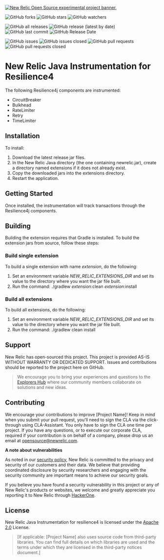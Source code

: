 <a href="https://opensource.newrelic.com/oss-category/#new-relic-experimental"><picture><source media="(prefers-color-scheme: dark)" srcset="https://github.com/newrelic/opensource-website/raw/main/src/images/categories/dark/Experimental.png"><source media="(prefers-color-scheme: light)" srcset="https://github.com/newrelic/opensource-website/raw/main/src/images/categories/Experimental.png"><img alt="New Relic Open Source experimental project banner." src="https://github.com/newrelic/opensource-website/raw/main/src/images/categories/Experimental.png"></picture></a>

![GitHub forks](https://img.shields.io/github/forks/newrelic-experimental/newrelic-java-resilience4?style=social)
![GitHub stars](https://img.shields.io/github/stars/newrelic-experimental/newrelic-java-resilience4?style=social)
![GitHub watchers](https://img.shields.io/github/watchers/newrelic-experimental/newrelic-java-resilience4?style=social)

![GitHub all releases](https://img.shields.io/github/downloads/newrelic-experimental/newrelic-java-resilience4/total)
![GitHub release (latest by date)](https://img.shields.io/github/v/release/newrelic-experimental/newrelic-java-resilience4)
![GitHub last commit](https://img.shields.io/github/last-commit/newrelic-experimental/newrelic-java-resilience4)
![GitHub Release Date](https://img.shields.io/github/release-date/newrelic-experimental/newrelic-java-resilience4)


![GitHub issues](https://img.shields.io/github/issues/newrelic-experimental/newrelic-java-resilience4)
![GitHub issues closed](https://img.shields.io/github/issues-closed/newrelic-experimental/newrelic-java-resilience4)
![GitHub pull requests](https://img.shields.io/github/issues-pr/newrelic-experimental/newrelic-java-resilience4)
![GitHub pull requests closed](https://img.shields.io/github/issues-pr-closed/newrelic-experimental/newrelic-java-resilience4)

# New Relic Java Instrumentation for Resilience4

The following Resilience4j components are instrumented:

- CircuitBreaker
- Bulkhead
- RateLimiter
- Retry
- TimeLimiter

## Installation

To install:

1. Download the latest release jar files.   
2. In the New Relic Java directory (the one containing newrelic.jar), create a directory named extensions if it does not already exist.
3. Copy the downloaded jars into the extensions directory.
4. Restart the application.

## Getting Started

Once installed, the instrumentation will track transactions through the Resilience4j components.

## Building

Building the extension requires that Gradle is installed.
To build the extension jars from source, follow these steps:
### Build single extension
To build a single extension with name *extension*, do the following:
1. Set an environment variable *NEW_RELIC_EXTENSIONS_DIR* and set its value to the directory where you want the jar file built.
2. Run the command: ./gradlew *extension*:clean *extension*:install
### Build all extensions
To build all extensions, do the following:
1. Set an environment variable *NEW_RELIC_EXTENSIONS_DIR* and set its value to the directory where you want the jar file built.
2. Run the command: ./gradlew clean install

## Support

New Relic has open-sourced this project. This project is provided AS-IS WITHOUT WARRANTY OR DEDICATED SUPPORT. Issues and contributions should be reported to the project here on GitHub.

>We encourage you to bring your experiences and questions to the [Explorers Hub](https://discuss.newrelic.com) where our community members collaborate on solutions and new ideas.

## Contributing

We encourage your contributions to improve [Project Name]! Keep in mind when you submit your pull request, you'll need to sign the CLA via the click-through using CLA-Assistant. You only have to sign the CLA one time per project. If you have any questions, or to execute our corporate CLA, required if your contribution is on behalf of a company, please drop us an email at opensource@newrelic.com.

**A note about vulnerabilities**

As noted in our [security policy](../../security/policy), New Relic is committed to the privacy and security of our customers and their data. We believe that providing coordinated disclosure by security researchers and engaging with the security community are important means to achieve our security goals.

If you believe you have found a security vulnerability in this project or any of New Relic's products or websites, we welcome and greatly appreciate you reporting it to New Relic through [HackerOne](https://hackerone.com/newrelic).

## License

New Relic Java Instrumentation for resilience4 is licensed under the [Apache 2.0](http://apache.org/licenses/LICENSE-2.0.txt) License.

>[If applicable: [Project Name] also uses source code from third-party libraries. You can find full details on which libraries are used and the terms under which they are licensed in the third-party notices document.]
